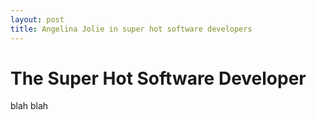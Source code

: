 ```yaml
---
layout: post
title: Angelina Jolie in super hot software developers
---
```


# The Super Hot Software Developer

blah blah
